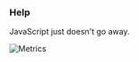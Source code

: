 ### Help

JavaScript just doesn't go away.

![Metrics](https://metrics.lecoq.io/K1llf0rce?template=classic&config.timezone=Europe%2FVienna)
